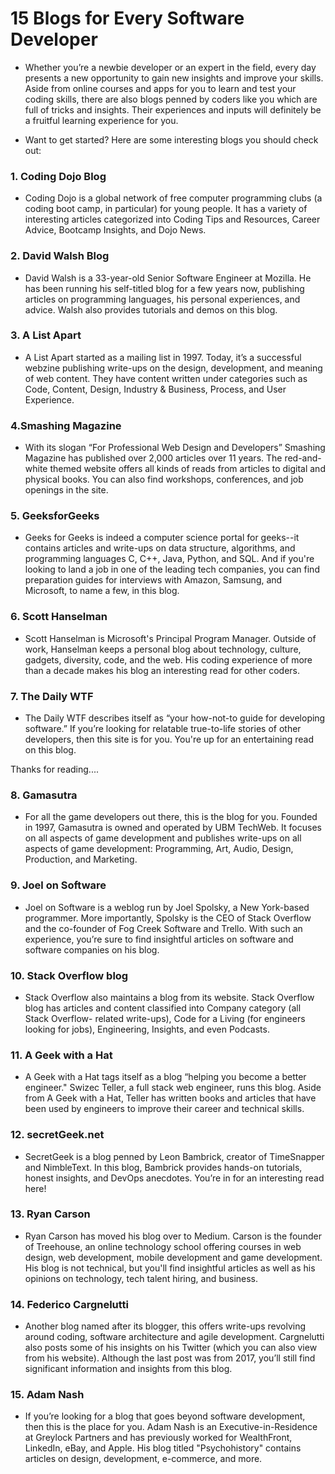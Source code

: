 # 15 Blogs for Every Software Developer

- Whether you’re a newbie developer or an expert in the field, every day presents a new opportunity to gain new insights and improve your skills. Aside from online courses and apps for you to learn and test your coding skills, there are also blogs penned by coders like you which are full of tricks and insights. Their experiences and inputs will definitely be a fruitful learning experience for you.

- Want to get started? Here are some interesting blogs you should check out: 

### 1. Coding Dojo Blog

- Coding Dojo is a global network of free computer programming clubs (a coding boot camp, in particular) for young people. It has a variety of interesting articles categorized into Coding Tips and Resources, Career Advice, Bootcamp Insights, and Dojo News.

### 2. David Walsh Blog

- David Walsh is a 33-year-old Senior Software Engineer at Mozilla. He has been running his self-titled blog for a few years now, publishing articles on programming languages, his personal experiences, and advice. Walsh also provides tutorials and demos on this blog.
 
### 3. A List Apart

- A List Apart started as a mailing list in 1997. Today, it’s a successful webzine publishing write-ups on the design, development, and meaning of web content. They have content written under categories such as Code, Content, Design, Industry & Business, Process, and User Experience.

### 4.Smashing Magazine

- With its slogan “For Professional Web Design and Developers” Smashing Magazine has published over 2,000 articles over 11 years. The red-and-white themed website offers all kinds of reads from articles to digital and physical books. You can also find workshops, conferences, and job openings in the site.

### 5. GeeksforGeeks

- Geeks for Geeks is indeed a computer science portal for geeks--it contains articles and write-ups on data structure, algorithms, and programming languages C, C++, Java, Python, and SQL. And if you're looking to land a job in one of the leading tech companies, you can find preparation guides for interviews with Amazon, Samsung, and Microsoft, to name a few, in this blog.

### 6. Scott Hanselman

- Scott Hanselman is Microsoft's Principal Program Manager. Outside of work, Hanselman keeps a personal blog about technology, culture, gadgets, diversity, code, and the web. His coding experience of more than a decade makes his blog an interesting read for other coders.

### 7. The Daily WTF

- The Daily WTF describes itself as “your how-not-to guide for developing software.” If you’re looking for relatable true-to-life stories of other developers, then this site is for you. You're up for an entertaining read on this blog.
 
 Thanks for reading....
### 8. Gamasutra

- For all the game developers out there, this is the blog for you. Founded in 1997, Gamasutra is owned and operated by UBM TechWeb. It focuses on all aspects of game development and publishes write-ups on all aspects of game development: Programming, Art, Audio, Design, Production, and Marketing.
 
### 9. Joel on Software

- Joel on Software is a weblog run by Joel Spolsky, a New York-based programmer. More importantly, Spolsky is the CEO of Stack Overflow and the co-founder of Fog Creek Software and Trello. With such an experience, you’re sure to find insightful articles on software and software companies on his blog.

### 10. Stack Overflow blog

- Stack Overflow also maintains a blog from its website. Stack Overflow blog has articles and content classified into Company category (all Stack Overflow- related write-ups), Code for a Living (for engineers looking for jobs), Engineering, Insights, and even Podcasts.

### 11. A Geek with a Hat

- A Geek with a Hat tags itself as a blog “helping you become a better engineer." Swizec Teller, a full stack web engineer, runs this blog. Aside from A Geek with a Hat, Teller has written books and articles that have been used by engineers to improve their career and technical skills.

### 12. secretGeek.net

- SecretGeek is a blog penned by Leon Bambrick, creator of TimeSnapper and NimbleText. In this blog, Bambrick provides hands-on tutorials, honest insights, and DevOps anecdotes. You’re in for an interesting read here!

### 13. Ryan Carson

- Ryan Carson has moved his blog over to Medium. Carson is the founder of Treehouse, an online technology school offering courses in web design, web development, mobile development and game development. His blog is not technical, but you'll find insightful articles as well as his opinions on technology, tech talent hiring, and business.

### 14. Federico Cargnelutti

- Another blog named after its blogger, this offers write-ups revolving around coding, software architecture and agile development. Cargnelutti also posts some of his insights on his Twitter (which you can also view from his website). Although the last post was from 2017, you’ll still find significant information and insights from this blog.

### 15. Adam Nash

- If you’re looking for a blog that goes beyond software development, then this is the place for you. Adam Nash is an Executive-in-Residence at Greylock Partners and has previously worked for WealthFront, LinkedIn, eBay, and Apple. His blog titled "Psychohistory" contains articles on design, development, e-commerce, and more.
